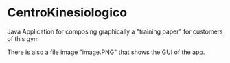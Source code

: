# CentroKinesiologico
Java Application for composing graphically a "training paper" for customers of this gym

There is also a file image "image.PNG" that shows the GUI of the app.
